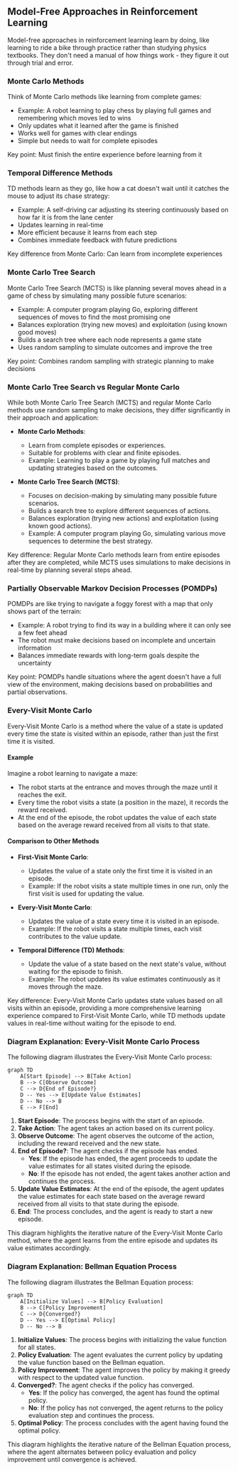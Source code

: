 ## Model-Free Approaches in Reinforcement Learning

Model-free approaches in reinforcement learning learn by doing, like learning to ride a bike through practice rather than studying physics textbooks. They don't need a manual of how things work - they figure it out through trial and error.

### Monte Carlo Methods

Think of Monte Carlo methods like learning from complete games:
- Example: A robot learning to play chess by playing full games and remembering which moves led to wins
- Only updates what it learned after the game is finished
- Works well for games with clear endings
- Simple but needs to wait for complete episodes

Key point: Must finish the entire experience before learning from it

### Temporal Difference Methods

TD methods learn as they go, like how a cat doesn't wait until it catches the mouse to adjust its chase strategy:
- Example: A self-driving car adjusting its steering continuously based on how far it is from the lane center
- Updates learning in real-time
- More efficient because it learns from each step
- Combines immediate feedback with future predictions

Key difference from Monte Carlo: Can learn from incomplete experiences

### Monte Carlo Tree Search

Monte Carlo Tree Search (MCTS) is like planning several moves ahead in a game of chess by simulating many possible future scenarios:
- Example: A computer program playing Go, exploring different sequences of moves to find the most promising one
- Balances exploration (trying new moves) and exploitation (using known good moves)
- Builds a search tree where each node represents a game state
- Uses random sampling to simulate outcomes and improve the tree

Key point: Combines random sampling with strategic planning to make decisions

### Monte Carlo Tree Search vs Regular Monte Carlo

While both Monte Carlo Tree Search (MCTS) and regular Monte Carlo methods use random sampling to make decisions, they differ significantly in their approach and application:

- **Monte Carlo Methods**:
    - Learn from complete episodes or experiences.
    - Suitable for problems with clear and finite episodes.
    - Example: Learning to play a game by playing full matches and updating strategies based on the outcomes.

- **Monte Carlo Tree Search (MCTS)**:
    - Focuses on decision-making by simulating many possible future scenarios.
    - Builds a search tree to explore different sequences of actions.
    - Balances exploration (trying new actions) and exploitation (using known good actions).
    - Example: A computer program playing Go, simulating various move sequences to determine the best strategy.

Key difference: Regular Monte Carlo methods learn from entire episodes after they are completed, while MCTS uses simulations to make decisions in real-time by planning several steps ahead.

### Partially Observable Markov Decision Processes (POMDPs)

POMDPs are like trying to navigate a foggy forest with a map that only shows part of the terrain:
- Example: A robot trying to find its way in a building where it can only see a few feet ahead
- The robot must make decisions based on incomplete and uncertain information
- Balances immediate rewards with long-term goals despite the uncertainty

Key point: POMDPs handle situations where the agent doesn't have a full view of the environment, making decisions based on probabilities and partial observations.

### Every-Visit Monte Carlo

Every-Visit Monte Carlo is a method where the value of a state is updated every time the state is visited within an episode, rather than just the first time it is visited.

#### Example

Imagine a robot learning to navigate a maze:
- The robot starts at the entrance and moves through the maze until it reaches the exit.
- Every time the robot visits a state (a position in the maze), it records the reward received.
- At the end of the episode, the robot updates the value of each state based on the average reward received from all visits to that state.

#### Comparison to Other Methods

- **First-Visit Monte Carlo**:
    - Updates the value of a state only the first time it is visited in an episode.
    - Example: If the robot visits a state multiple times in one run, only the first visit is used for updating the value.

- **Every-Visit Monte Carlo**:
    - Updates the value of a state every time it is visited in an episode.
    - Example: If the robot visits a state multiple times, each visit contributes to the value update.

- **Temporal Difference (TD) Methods**:
    - Update the value of a state based on the next state's value, without waiting for the episode to finish.
    - Example: The robot updates its value estimates continuously as it moves through the maze.

Key difference: Every-Visit Monte Carlo updates state values based on all visits within an episode, providing a more comprehensive learning experience compared to First-Visit Monte Carlo, while TD methods update values in real-time without waiting for the episode to end.
### Diagram Explanation: Every-Visit Monte Carlo Process

The following diagram illustrates the Every-Visit Monte Carlo process:

```mermaid
graph TD
    A[Start Episode] --> B[Take Action]
    B --> C[Observe Outcome]
    C --> D{End of Episode?}
    D -- Yes --> E[Update Value Estimates]
    D -- No --> B
    E --> F[End]
```

1. **Start Episode**: The process begins with the start of an episode.
2. **Take Action**: The agent takes an action based on its current policy.
3. **Observe Outcome**: The agent observes the outcome of the action, including the reward received and the new state.
4. **End of Episode?**: The agent checks if the episode has ended.
    - **Yes**: If the episode has ended, the agent proceeds to update the value estimates for all states visited during the episode.
    - **No**: If the episode has not ended, the agent takes another action and continues the process.
5. **Update Value Estimates**: At the end of the episode, the agent updates the value estimates for each state based on the average reward received from all visits to that state during the episode.
6. **End**: The process concludes, and the agent is ready to start a new episode.

This diagram highlights the iterative nature of the Every-Visit Monte Carlo method, where the agent learns from the entire episode and updates its value estimates accordingly.

### Diagram Explanation: Bellman Equation Process

The following diagram illustrates the Bellman Equation process:

```mermaid
graph TD
    A[Initialize Values] --> B[Policy Evaluation]
    B --> C[Policy Improvement]
    C --> D{Converged?}
    D -- Yes --> E[Optimal Policy]
    D -- No --> B
```

1. **Initialize Values**: The process begins with initializing the value function for all states.
2. **Policy Evaluation**: The agent evaluates the current policy by updating the value function based on the Bellman equation.
3. **Policy Improvement**: The agent improves the policy by making it greedy with respect to the updated value function.
4. **Converged?**: The agent checks if the policy has converged.
    - **Yes**: If the policy has converged, the agent has found the optimal policy.
    - **No**: If the policy has not converged, the agent returns to the policy evaluation step and continues the process.
5. **Optimal Policy**: The process concludes with the agent having found the optimal policy.

This diagram highlights the iterative nature of the Bellman Equation process, where the agent alternates between policy evaluation and policy improvement until convergence is achieved.